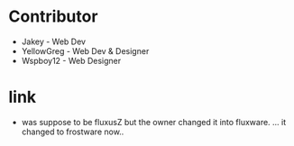 # Contributor
- Jakey - Web Dev
- YellowGreg - Web Dev & Designer
- Wspboy12 - Web Designer

# link
- was suppose to be fluxusZ but the owner changed it into fluxware.
  ... it changed to frostware now..
  
